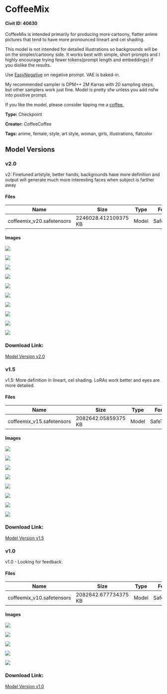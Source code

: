 # CoffeeMix

#### Civit ID: 40630

<p>CoffeeMix is intended primarily for producing more cartoony, flatter anime pictures that tend to have more pronounced lineart and cel shading.</p><p></p><p>This model is not intended for detailed illustrations so backgrounds will be on the simpler/cartoony side. It works best with simple, short prompts and I highly encourage trying fewer tokens(prompt length and embeddings) if you dislike the results.</p><p>Use <a target="_blank" rel="ugc" href="https://civitai.com/models/7808/easynegative">EasyNegative</a> on negative prompt. VAE is baked-in.</p><p>My recommended sampler is DPM++ 2M Karras with 20 sampling steps, but other samplers work just fine. Model is pretty sfw unless you add nsfw into positive prompt.</p><p>If you like the model, please consider tipping me a <a target="_blank" rel="ugc" href="https://ko-fi.com/coffeecoffeeai">coffee.</a></p>

**Type:** Checkpoint

**Creator:** CoffeeCoffee

**Tags:** anime, female, style, art style, woman, girls, illustrations, flatcolor

## Model Versions

### v2.0

<p>v2: Finetuned artstyle, better hands, backgrounds have more definition and output will generate much more interesting faces when subject is farther away</p>

#### Files

| Name | Size | Type | Format | Download Url | AutoV1 | AutoV2 | SHA256 | CRC32 | BLAKE3 |
| --- | --- | --- | --- | --- | --- | --- | --- | --- | --- |
| coffeemix_v20.safetensors | 2246028.412109375 KB | Model | SafeTensor | https://civitai.com/api/download/models/53475 | 0C4CA61B | E2F6E0733A | E2F6E0733A901AF725A4C4F2FF3EC7661FDFBECBE16F86628B617E0F70D67829 | EBA8ED50 | 798127DF095A551FF6CB494B432856BCA7EF3528D1935395B575A36A3B084A68 |

#### Images

<p><img src="https://image.civitai.com/xG1nkqKTMzGDvpLrqFT7WA/97778efa-ce1b-4b91-75d5-5ca64b15e500/width=450/578212.jpeg" /></p>

<p><img src="https://image.civitai.com/xG1nkqKTMzGDvpLrqFT7WA/6f33b6e8-1a06-401a-8599-6771b0e5ec00/width=450/578214.jpeg" /></p>

<p><img src="https://image.civitai.com/xG1nkqKTMzGDvpLrqFT7WA/1a3f37bb-eaa9-4f5a-d866-33f2bd403500/width=450/578218.jpeg" /></p>

<p><img src="https://image.civitai.com/xG1nkqKTMzGDvpLrqFT7WA/1028179f-3b50-4811-829a-7bfef28aa000/width=450/578222.jpeg" /></p>

<p><img src="https://image.civitai.com/xG1nkqKTMzGDvpLrqFT7WA/1a2ea0aa-9aba-423e-d491-4f937f99a900/width=450/578220.jpeg" /></p>

<p><img src="https://image.civitai.com/xG1nkqKTMzGDvpLrqFT7WA/e473fb0f-36dc-4bf1-1491-e96943017b00/width=450/578219.jpeg" /></p>

<p><img src="https://image.civitai.com/xG1nkqKTMzGDvpLrqFT7WA/00537dfd-0564-4ab9-ad55-b9e1c72df700/width=450/578221.jpeg" /></p>

<p><img src="https://image.civitai.com/xG1nkqKTMzGDvpLrqFT7WA/aa40d4c9-6356-4cfe-c167-c53122a46c00/width=450/578224.jpeg" /></p>

<p><img src="https://image.civitai.com/xG1nkqKTMzGDvpLrqFT7WA/9ac35a95-92e0-47a2-9524-f47c8a268b00/width=450/578225.jpeg" /></p>

<p><img src="https://image.civitai.com/xG1nkqKTMzGDvpLrqFT7WA/1dc77ed7-893e-4aba-5b4e-6a0ee761bb00/width=450/578249.jpeg" /></p>

### Download Link:

[Model Version v2.0](https://civitai.com/api/download/models/53475)

### v1.5

<p>v1.5: More definition in lineart, cel shading. LoRAs work better and eyes are more detailed.</p>

#### Files

| Name | Size | Type | Format | Download Url | AutoV1 | AutoV2 | SHA256 | CRC32 | BLAKE3 |
| --- | --- | --- | --- | --- | --- | --- | --- | --- | --- |
| coffeemix_v15.safetensors | 2082642.05859375 KB | Model | SafeTensor | https://civitai.com/api/download/models/49273 | 1DC644B2 | 8B63DCF324 | 8B63DCF3241C999664E35E2B51BAB621B512AAE8435BBBCB1DB75571BD02AC98 | 2DAA95FE | 21DA30466EE7A64A32339A0CEBDA93D48223ED217D7966AEEE9532335D76000E |

#### Images

<p><img src="https://image.civitai.com/xG1nkqKTMzGDvpLrqFT7WA/45e156e3-5565-468c-9ec7-d83d74ce3600/width=450/529935.jpeg" /></p>

<p><img src="https://image.civitai.com/xG1nkqKTMzGDvpLrqFT7WA/c616cddf-f606-4fb7-ef47-ce32a0622300/width=450/529945.jpeg" /></p>

<p><img src="https://image.civitai.com/xG1nkqKTMzGDvpLrqFT7WA/a89d7ba1-8b61-48eb-4661-8942ab16f500/width=450/530004.jpeg" /></p>

<p><img src="https://image.civitai.com/xG1nkqKTMzGDvpLrqFT7WA/8d849fa6-cf2d-490d-a6ea-bc56193fb500/width=450/530034.jpeg" /></p>

<p><img src="https://image.civitai.com/xG1nkqKTMzGDvpLrqFT7WA/de4bc29b-c297-4bd1-433a-9fce97f3a700/width=450/530044.jpeg" /></p>

<p><img src="https://image.civitai.com/xG1nkqKTMzGDvpLrqFT7WA/63adaddf-c57f-4eb1-1cd9-516a61b28900/width=450/530094.jpeg" /></p>

<p><img src="https://image.civitai.com/xG1nkqKTMzGDvpLrqFT7WA/55143c1b-d7ed-4756-6652-6d2307013200/width=450/530115.jpeg" /></p>

<p><img src="https://image.civitai.com/xG1nkqKTMzGDvpLrqFT7WA/a9b543e3-8495-4b67-dd8d-35ab00ba1600/width=450/530131.jpeg" /></p>

### Download Link:

[Model Version v1.5](https://civitai.com/api/download/models/49273)

### v1.0

<p>v1.0 - Looking for feedback.</p>

#### Files

| Name | Size | Type | Format | Download Url | AutoV1 | AutoV2 | SHA256 | CRC32 | BLAKE3 |
| --- | --- | --- | --- | --- | --- | --- | --- | --- | --- |
| coffeemix_v10.safetensors | 2082642.677734375 KB | Model | SafeTensor | https://civitai.com/api/download/models/45847 | 21875F18 | 054D123A2F | 054D123A2FCD7F5B03CE12D74B7FE70045A84CBC3685B7B1112C7E81972B385D | DB23B6C8 | 8D1A03C5727B9DFA2D077B19B1E7FBDAAFBD532DB7647B62D33BC4C82C8AADE4 |

#### Images

<p><img src="https://image.civitai.com/xG1nkqKTMzGDvpLrqFT7WA/729df7f3-ae0c-4ca1-b6e4-59faf294a100/width=450/496244.jpeg" /></p>

<p><img src="https://image.civitai.com/xG1nkqKTMzGDvpLrqFT7WA/7e65781b-309a-4686-2b94-a73eae211600/width=450/496237.jpeg" /></p>

<p><img src="https://image.civitai.com/xG1nkqKTMzGDvpLrqFT7WA/708f60ef-9802-4543-cfa2-d3dd29722100/width=450/496255.jpeg" /></p>

<p><img src="https://image.civitai.com/xG1nkqKTMzGDvpLrqFT7WA/71b77404-c95e-471f-4081-e0db2bb7b300/width=450/496282.jpeg" /></p>

<p><img src="https://image.civitai.com/xG1nkqKTMzGDvpLrqFT7WA/c4afd15d-3955-41d2-8ba9-51148aa4f200/width=450/496243.jpeg" /></p>

### Download Link:

[Model Version v1.0](https://civitai.com/api/download/models/45847)

